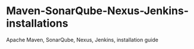 # Maven-SonarQube-Nexus-Jenkins-installations
Apache Maven, SonarQube, Nexus, Jenkins, installation guide
